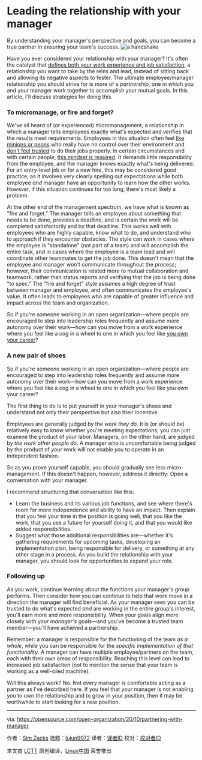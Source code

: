 [#]: collector: (lujun9972)
[#]: translator: ( )
[#]: reviewer: ( )
[#]: publisher: ( )
[#]: url: ( )
[#]: subject: (Leading the relationship with your manager)
[#]: via: (https://opensource.com/open-organization/20/10/partnering-with-manager)
[#]: author: (Sim Zacks https://opensource.com/users/sim)

Leading the relationship with your manager
======
By understanding your manager's perspective and goals, you can become a
true partner in ensuring your team's success.
![a handshake ][1]

Have you ever considered your relationship with your manager? It's often the catalyst that [defines both your work experience and job satisfaction][2], a relationship you want to take by the reins and lead, instead of sitting back and allowing its negative aspects to fester. The ultimate employee/manager relationship you should strive for is more of a _partnership_, one in which you and your manager work together to accomplish your mutual goals. In this article, I'll discuss strategies for doing this.

### To micromanage, or fire and forget?

We've all heard of (or experienced) micromanagement, a relationship in which a manager tells employees exactly what's expected and verifies that the results meet requirements. Employees in this situation often feel [like minions or peons][3] who really have no control over their environment and [don't feel trusted][4] to do their jobs properly. In certain circumstances and with certain people, [this mindset is required][5]. It demands little responsibility from the employee, and the manager knows exactly what's being delivered. For an entry-level job or for a new hire, this may be considered good practice, as it involves very clearly spelling out expectations while both employee _and_ manager have an opportunity to learn how the other works. However, if this situation continues for too long, there's most likely a problem.

At the other end of the management spectrum, we have what is known as "fire and forget." The manager tells an employee about something that needs to be done, provides a deadline, and is certain the work will be completed satisfactorily and by that deadline. This works well with employees who are highly capable, know what to do, and understand who to approach if they encounter obstacles. The style can work in cases where the employee is "standalone" (not part of a team) and will accomplish the entire task, and in cases where the employee is a team lead and will coordinate other teammates to get the job done. This doesn't mean that the employee and manager won't communicate throughout the process; however, their communication is related more to mutual collaboration and teamwork, rather than status reports and verifying that the job is being done "to spec." The "fire and forget" style assumes a high degree of trust between manager and employee, and often communicates the employee's value. It often leads to employees who are capable of greater influence and impact across the team and organization.

So if you're someone working in an open organization—where people are encouraged to step into leadership roles frequently and assume more autonomy over their work—how can you move from a work experience where you feel like a cog in a wheel to one in which you feel like [you own your career][6]?

### A new pair of shoes

So if you're someone working in an open organization—where people are encouraged to step into leadership roles frequently and assume more autonomy over their work—how can you move from a work experience where you feel like a cog in a wheel to one in which you feel like you own your career?

The first thing to do is to put yourself in your manager's shoes and understand not only their perspective but also their incentive.

Employees are generally judged by the _work they do_. It is (or should be) relatively easy to know whether you're meeting expectations; you can just examine the product of your labor. Managers, on the other hand, are judged by _the work other people do_. A manager who is uncomfortable being judged by the product of _your_ work will not enable _you_ to operate in an independent fashion.

So as you prove yourself capable, you should gradually see less micro-management. If this doesn't happen, however, address it directly: Open a conversation with your manager.

I recommend structuring that conversation like this:

  * Learn the business and its various job functions, and see where there's room for more independence and ability to have an impact. Then explain that you feel your time in the position is going well, that you like the work, that you see a future for yourself doing it, and that you would like added responsibilities.
  * Suggest what those additional responsibilities are—whether it's gathering requirements for upcoming tasks, developing an implementation plan, being responsible for delivery, or something at any other stage in a process. As you build the relationship with your manager, you should look for opportunities to expand your role.



### Following up

As you work, continue learning about the functions your manager's group performs. Then consider how you can continue to help that work move in a direction the manager will find beneficial. As your manager sees you can be trusted to do what's expected _and_ are working in the entire group's interest, you'll earn more and more responsibility. When _your_ goals align more closely with your _manager's_ goals—and you've become a trusted team member—you'll have achieved a partnership.

Remember: a manager is responsible for the functioning of the team _as a whole_, while you can be responsible for the _specific implementation of that functionality_. A manager can have multiple employee/partners on the team, each with their own areas of responsibility. Reaching this level can lead to increased job satisfaction (not to mention the sense that your team is working as a well-oiled machine).

Will this always work? No. Not every manager is comfortable acting as a partner as I've described here. If you feel that your manager is not enabling you to own the relationship and to grow in your position, then it may be worthwhile to start looking for a new position.

--------------------------------------------------------------------------------

via: https://opensource.com/open-organization/20/10/partnering-with-manager

作者：[Sim Zacks][a]
选题：[lujun9972][b]
译者：[译者ID](https://github.com/译者ID)
校对：[校对者ID](https://github.com/校对者ID)

本文由 [LCTT](https://github.com/LCTT/TranslateProject) 原创编译，[Linux中国](https://linux.cn/) 荣誉推出

[a]: https://opensource.com/users/sim
[b]: https://github.com/lujun9972
[1]: https://opensource.com/sites/default/files/styles/image-full-size/public/lead-images/handshake_business_contract_partner.png?itok=NrAWzIDM (a handshake )
[2]: https://opensource.com/open-organization/20/5/commitment-engagement-org-psychology
[3]: https://opensource.com/open-organization/18/10/understanding-engagement-empowerment
[4]: https://opensource.com/open-organization/16/10/building-organizational-trust
[5]: https://opensource.com/open-organization/19/4/managed-enabled-empowered
[6]: https://opensource.com/open-organization/17/9/own-your-open-career
